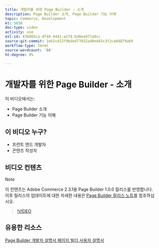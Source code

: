 ```yaml
---
title: 개발자를 위한 Page Builder - 소개
description: Page Builder 소개, Page Builder 기능 이해
topic: Commerce, Development
kt: 5650
doc-type: video
activity: use
exl-id: 436003ca-df48-4441-a1f4-bd8ea977a9cc
source-git-commit: 1eb2cd22f9bded77032ad0ed43c3f2ca84879a69
workflow-type: tm+mt
source-wordcount: '86'
ht-degree: 0%

---
```


# 개발자를 위한 Page Builder - 소개

이 비디오에서는:

- Page Builder 소개
- Page Builder 기능 이해

## 이 비디오 누구?

- 프런트 엔드 개발자
- 콘텐츠 작성자

## 비디오 컨텐츠

>[!NOTE]
>
>이 컨텐츠는 Adobe Commerce 2.3.1용 Page Builder 1.0.0 릴리스를 반영합니다. 이후 릴리스의 업데이트에 대한 자세한 내용은 [Page Builder 릴리스 노트](https://devdocs.magento.com/page-builder/docs/release-notes.html)를 참조하십시오.

>[!VIDEO](https://video.tv.adobe.com/v/35709?quality=12&learn=on)

## 유용한 리소스

[Page Builder 개발자 ](https://devdocs.magento.com/page-builder/docs/index.html)
[설명서 페이지 빌더 사용자 설명서](https://docs.magento.com/user-guide/cms/page-builder.html)
